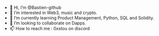 - 👋 Hi, I’m @Bastien-github
- 👀 I’m interested in Web3, music and crypto.
- 🌱 I’m currently learning Product Management, Python, SQL and Solidity.
- 💞️ I’m looking to collaborate on Dapps.
- 📫 How to reach me : 0xstou on discord

<!---
Bastien-github/Bastien-github is a ✨ special ✨ repository because its `README.md` (this file) appears on your GitHub profile.
You can click the Preview link to take a look at your changes.
--->
